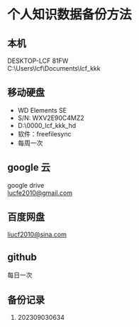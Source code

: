 # 个人知识数据备份方法

## 本机

DESKTOP-LCF 81FW  
C:\Users\lcf\Documents\lcf_kkk

## 移动硬盘

- WD Elements SE
- S/N: WXV2E90C4MZ2
- D:\0000_lcf_kkk_hd
- 软件：freefilesync
- 每周一次

## google 云

google drive  
<lucfe2010@gmail.com>

## 百度网盘

<liucf2010@sina.com>

## github

每日一次

## 备份记录

1. 202309030634
